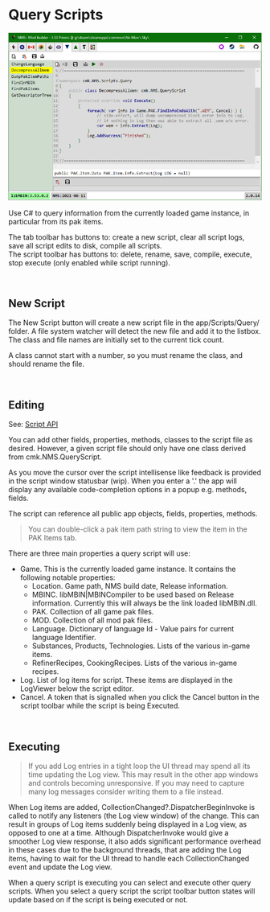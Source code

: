 # Query Scripts
![](Tab_QueryScripts.png)

Use C# to query information from the currently loaded game instance, in particular from its pak items.

The tab toolbar has buttons to: create a new script, clear all script logs, save all script edits to disk, compile all scripts.</br>
The script toolbar has buttons to: delete, rename, save, compile, execute, stop execute (only enabled while script running).

</br>

## New Script

The New Script button will create a new script file in the app/Scripts/Query/ folder.
A file system watcher will detect the new file and add it to the listbox.
The class and file names are initially set to the current tick count.

A class cannot start with a number, so you must rename the class, and should rename the file.

</br>

## Editing
See: [Script API](Script_API.md)

You can add other fields, properties, methods, classes to the script file as desired.
However, a given script file should only have one class derived from cmk.NMS.QueryScript.

As you move the cursor over the script intellisense like feedback is provided in the script window statusbar (wip).
When you enter a '.' the app will display any available code-completion options in a popup e.g. methods, fields.

The script can reference all public app objects, fields, properties, methods.

> You can double-click a pak item path string to view the item in the PAK Items tab.

There are three main properties a query script will use:

- Game.  This is the currently loaded game instance.  It contains the following notable properties:
  - Location.  Game path, NMS build date, Release information.
  - MBINC.  libMBIN|MBINCompiler to be used based on Release information.
    Currently this will always be the link loaded libMBIN.dll.
  - PAK.  Collection of all game pak files.
  - MOD.  Collection of all mod pak files.
  - Language.  Dictionary of language Id - Value pairs for current language Identifier.
  - Substances, Products, Technologies.  Lists of the various in-game items.
  - RefinerRecipes, CookingRecipes.  Lists of the various in-game recipes.
- Log.  List of log items for script.  These items are displayed in the LogViewer below the script editor.
- Cancel.  A token that is signalled when you click the Cancel button in the script toolbar while the script is being Executed.

</br>

## Executing

> If you add Log entries in a tight loop the UI thread may spend all its time updating the Log view.
> This may result in the other app windows and controls becoming unresponsive.
> If you may need to capture many log messages consider writing them to a file instead.

When Log items are added, CollectionChanged?.DispatcherBeginInvoke is called to notify any listeners (the Log view window) of the change.
This can result in groups of Log items suddenly being displayed in a Log view,
as opposed to one at a time.  Although DispatcherInvoke would give a smoother Log view response,
it also adds significant performance overhead in these cases due to the background threads, that are adding the Log items, 
having to wait for the UI thread to handle each CollectionChanged event and update the Log view.

When a query script is executing you can select and execute other query scripts.
When you select a query script the script toolbar button states will update based on if the script is being executed or not.

</br>
